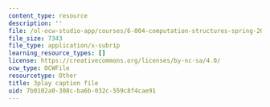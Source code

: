 ```yaml
---
content_type: resource
description: ''
file: /ol-ocw-studio-app/courses/6-004-computation-structures-spring-2017/7b0102a0308cba6b032c559c8f4cae91_185WS_ZzobA.srt
file_size: 7343
file_type: application/x-subrip
learning_resource_types: []
license: https://creativecommons.org/licenses/by-nc-sa/4.0/
ocw_type: OCWFile
resourcetype: Other
title: 3play caption file
uid: 7b0102a0-308c-ba6b-032c-559c8f4cae91
---
```


